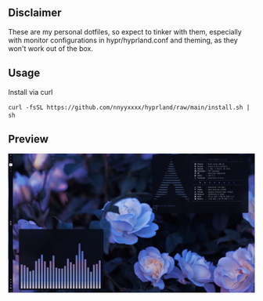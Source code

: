 ## Disclaimer
These are my personal dotfiles, so expect to tinker with them, especially with monitor configurations in hypr/hyprland.conf and theming, as they won't work out of the box.

## Usage
Install via curl
  ```shell
  curl -fsSL https://github.com/nnyyxxxx/hyprland/raw/main/install.sh | sh
  ```

## Preview
![](.github/preview.png)
